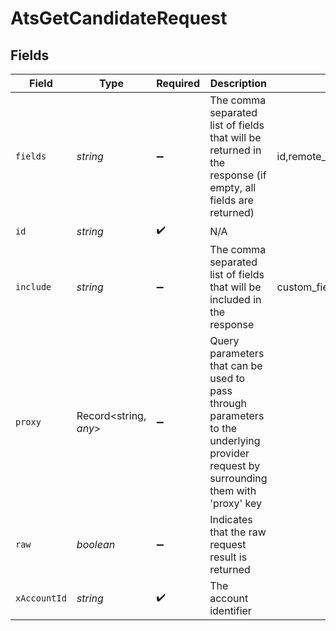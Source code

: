 # AtsGetCandidateRequest


## Fields

| Field                                                                                                                                                                                  | Type                                                                                                                                                                                   | Required                                                                                                                                                                               | Description                                                                                                                                                                            | Example                                                                                                                                                                                |
| -------------------------------------------------------------------------------------------------------------------------------------------------------------------------------------- | -------------------------------------------------------------------------------------------------------------------------------------------------------------------------------------- | -------------------------------------------------------------------------------------------------------------------------------------------------------------------------------------- | -------------------------------------------------------------------------------------------------------------------------------------------------------------------------------------- | -------------------------------------------------------------------------------------------------------------------------------------------------------------------------------------- |
| `fields`                                                                                                                                                                               | *string*                                                                                                                                                                               | :heavy_minus_sign:                                                                                                                                                                     | The comma separated list of fields that will be returned in the response (if empty, all fields are returned)                                                                           | id,remote_id,name,first_name,last_name,email,emails,social_links,phone,phone_numbers,company,title,application_ids,remote_application_ids,hired_at,custom_fields,created_at,updated_at |
| `id`                                                                                                                                                                                   | *string*                                                                                                                                                                               | :heavy_check_mark:                                                                                                                                                                     | N/A                                                                                                                                                                                    |                                                                                                                                                                                        |
| `include`                                                                                                                                                                              | *string*                                                                                                                                                                               | :heavy_minus_sign:                                                                                                                                                                     | The comma separated list of fields that will be included in the response                                                                                                               | custom_fields                                                                                                                                                                          |
| `proxy`                                                                                                                                                                                | Record<string, *any*>                                                                                                                                                                  | :heavy_minus_sign:                                                                                                                                                                     | Query parameters that can be used to pass through parameters to the underlying provider request by surrounding them with 'proxy' key                                                   |                                                                                                                                                                                        |
| `raw`                                                                                                                                                                                  | *boolean*                                                                                                                                                                              | :heavy_minus_sign:                                                                                                                                                                     | Indicates that the raw request result is returned                                                                                                                                      |                                                                                                                                                                                        |
| `xAccountId`                                                                                                                                                                           | *string*                                                                                                                                                                               | :heavy_check_mark:                                                                                                                                                                     | The account identifier                                                                                                                                                                 |                                                                                                                                                                                        |
